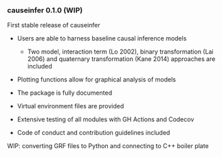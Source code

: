 ### causeinfer 0.1.0 (WIP)

First stable release of causeinfer

- Users are able to harness baseline causal inference models
  - Two model, interaction term (Lo 2002), binary transformation (Lai 2006) and quaternary transformation (Kane 2014) approaches are included

- Plotting functions allow for graphical analysis of models

- The package is fully documented

- Virtual environment files are provided

- Extensive testing of all modules with GH Actions and Codecov

- Code of conduct and contribution guidelines included

WIP: converting GRF files to Python and connecting to C++ boiler plate
